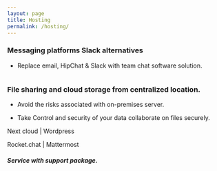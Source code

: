 ```yaml
---
layout: page
title: Hosting
permalink: /hosting/
---
```




###  Messaging platforms Slack alternatives

- Replace email, HipChat & Slack with  team chat software solution.
<pre>
</pre>
### File sharing and cloud storage from centralized location.   

- Avoid the risks associated with on-premises server. 

- Take Control and security of your data collaborate on files securely. 




Next cloud  | Wordpress 

Rocket.chat | Mattermost


#### ***Service  with  support package.*** 



